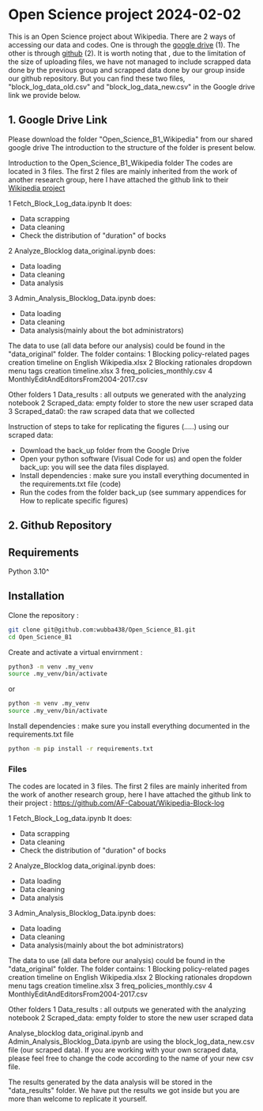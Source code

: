 # Open Science project 2024-02-02
This is an Open Science project about Wikipedia. 
There are 2 ways of accessing our data and codes. One is through the [google drive](https://drive.google.com/drive/u/0/folders/0AKbFqUUL3ncfUk9PVA) (1). The other is through [github](https://github.com/wubba438/Open_Science_B1) (2).
It is worth noting that , due to the limitation of the size of uploading files, we have not managed to include scrapped data done by the previous group and scrapped data done by our group inside our github repository.
But you can find these two files, "block_log_data_old.csv" and "block_log_data_new.csv" in the Google drive link we provide below.

## 1. Google Drive Link
Please download the folder "Open_Science_B1_Wikipedia" from our shared google drive
The introduction to the structure of the folder is present below. 

Introduction to the Open_Science_B1_Wikipedia folder
The codes are located in 3 files. The first 2 files are mainly inherited from the work of another research group, here I have attached the github link to their [Wikipedia project](https://github.com/AF-Cabouat/Wikipedia-Block-log)

1 Fetch_Block_Log_data.ipynb It does:
- Data scrapping
- Data cleaning
- Check the distribution of "duration" of bocks

2 Analyze_Blocklog data_original.ipynb does:
- Data loading
- Data cleaning
- Data analysis

3 Admin_Analysis_Blocklog_Data.ipynb does:
- Data loading
- Data cleaning
- Data analysis(mainly about the bot administrators)

The data to use (all data before our analysis) could be found in the "data_original" folder. The folder contains:
1 Blocking policy-related pages creation timeline on English Wikipedia.xlsx
2 Blocking rationales dropdown menu tags creation timeline.xlsx
3 freq_policies_monthly.csv
4 MonthlyEditAndEditorsFrom2004-2017.csv

Other folders
1 Data_results : all outputs we generated with the analyzing notebook
2 Scraped_data: empty folder to store the new user scraped data
3 Scraped_data0: the raw scraped data that we collected

Instruction of steps to take for replicating the figures (.....) using our scraped  data:
- Download the back_up folder from the Google Drive
- Open your python software (Visual Code for us) and open the folder back_up: you will see the data files displayed.
- Install dependencies : make sure you install everything documented in the requirements.txt file (code)
- Run the codes from the folder back_up (see summary appendices for How to replicate specific figures)


## 2. Github Repository

## Requirements

Python 3.10^

## Installation
Clone the repository :

```bash
git clone git@github.com:wubba438/Open_Science_B1.git
cd Open_Science_B1
```

Create and activate a virtual envirnment :

```bash
python3 -m venv .my_venv
source .my_venv/bin/activate
```
or

```bash
python -m venv .my_venv
source .my_venv/bin/activate
```

Install dependencies :
make sure you install everything documented in the requirements.txt file

```bash
python -m pip install -r requirements.txt
```


### Files
The codes are located in 3 files. The first 2 files are mainly inherited from the work of another research group, here I have attached the github link to their project : https://github.com/AF-Cabouat/Wikipedia-Block-log

1 Fetch_Block_Log_data.ipynb It does:
- Data scrapping
- Data cleaning
- Check the distribution of "duration" of bocks

2 Analyze_Blocklog data_original.ipynb does:
- Data loading
- Data cleaning
- Data analysis

3 Admin_Analysis_Blocklog_Data.ipynb does:
- Data loading
- Data cleaning
- Data analysis(mainly about the bot administrators)

The data to use (all data before our analysis) could be found in the "data_original" folder. The folder contains:
1 Blocking policy-related pages creation timeline on English Wikipedia.xlsx
2 Blocking rationales dropdown menu tags creation timeline.xlsx
3 freq_policies_monthly.csv
4 MonthlyEditAndEditorsFrom2004-2017.csv

Other folders
1 Data_results : all outputs we generated with the analyzing notebook
2 Scraped_data: empty folder to store the new user scraped data


Analyse_blocklog data_original.ipynb and Admin_Analysis_Blocklog_Data.ipynb are using the block_log_data_new.csv file (our scraped data). If you are working with your own scraped data, please feel free to change the code according to the name of your new csv file.

The results generated by the data analysis will be stored in the "data_results" folder. We have put the results we got inside but you are more than welcome to replicate it yourself.
